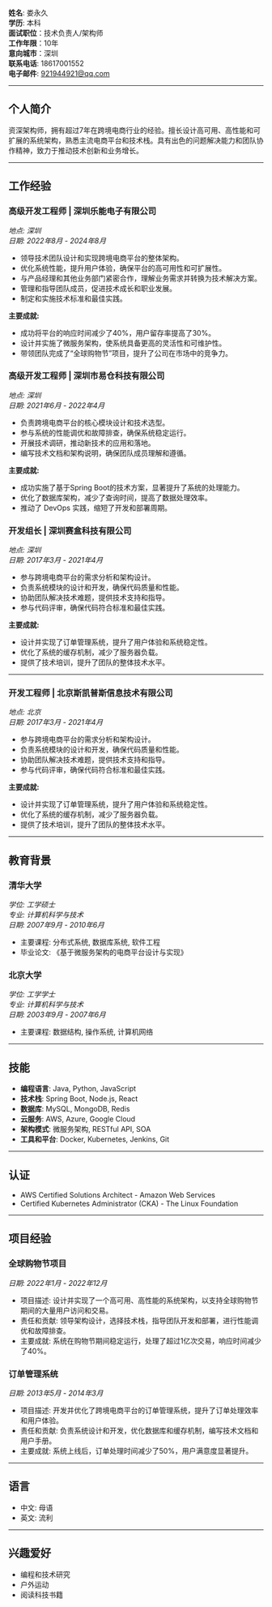 
**姓名**: 娄永久  
**学历**: 本科  
**面试职位**：技术负责人/架构师  
**工作年限**：10年  
**意向城市**：深圳  
**联系电话**: 18617001552  
**电子邮件**: 921944921@qq.com  

---

## 个人简介

资深架构师，拥有超过7年在跨境电商行业的经验。擅长设计高可用、高性能和可扩展的系统架构，熟悉主流电商平台和技术栈。具有出色的问题解决能力和团队协作精神，致力于推动技术创新和业务增长。

---

## 工作经验

### 高级开发工程师 | 深圳乐能电子有限公司
*地点: 深圳*  
*日期: 2022年8月 - 2024年8月*

- 领导技术团队设计和实现跨境电商平台的整体架构。
- 优化系统性能，提升用户体验，确保平台的高可用性和可扩展性。
- 与产品经理和其他业务部门紧密合作，理解业务需求并转换为技术解决方案。
- 管理和指导团队成员，促进技术成长和职业发展。
- 制定和实施技术标准和最佳实践。

**主要成就:**
- 成功将平台的响应时间减少了40%，用户留存率提高了30%。
- 设计并实施了微服务架构，使系统具备更高的灵活性和可维护性。
- 带领团队完成了“全球购物节”项目，提升了公司在市场中的竞争力。

### 高级开发工程师 | 深圳市易仓科技有限公司
*地点: 深圳*  
*日期: 2021年6月 - 2022年4月*

- 负责跨境电商平台的核心模块设计和技术选型。
- 参与系统的性能调优和故障排查，确保系统稳定运行。
- 开展技术调研，推动新技术的应用和落地。
- 编写技术文档和架构说明，确保团队成员理解和遵循。

**主要成就:**
- 成功实施了基于Spring Boot的技术方案，显著提升了系统的处理能力。
- 优化了数据库架构，减少了查询时间，提高了数据处理效率。
- 推动了 DevOps 实践，缩短了开发和部署周期。

### 开发组长 | 深圳赛盒科技有限公司
*地点: 深圳*  
*日期: 2017年3月 - 2021年4月*

- 参与跨境电商平台的需求分析和架构设计。
- 负责系统模块的设计和开发，确保代码质量和性能。
- 协助团队解决技术难题，提供技术支持和指导。
- 参与代码评审，确保代码符合标准和最佳实践。

**主要成就:**
- 设计并实现了订单管理系统，提升了用户体验和系统稳定性。
- 优化了系统的缓存机制，减少了服务器负载。
- 提供了技术培训，提升了团队的整体技术水平。

---

### 开发工程师 | 北京斯凯普斯信息技术有限公司
*地点: 北京*  
*日期: 2017年3月 - 2021年4月*

- 参与跨境电商平台的需求分析和架构设计。
- 负责系统模块的设计和开发，确保代码质量和性能。
- 协助团队解决技术难题，提供技术支持和指导。
- 参与代码评审，确保代码符合标准和最佳实践。

**主要成就:**
- 设计并实现了订单管理系统，提升了用户体验和系统稳定性。
- 优化了系统的缓存机制，减少了服务器负载。
- 提供了技术培训，提升了团队的整体技术水平。

---

## 教育背景

### 清华大学
*学位: 工学硕士*  
*专业: 计算机科学与技术*  
*日期: 2007年9月 - 2010年6月*

- 主要课程: 分布式系统, 数据库系统, 软件工程
- 毕业论文: 《基于微服务架构的电商平台设计与实现》

### 北京大学
*学位: 工学学士*  
*专业: 计算机科学与技术*  
*日期: 2003年9月 - 2007年6月*

- 主要课程: 数据结构, 操作系统, 计算机网络

---

## 技能

- **编程语言**: Java, Python, JavaScript
- **技术栈**: Spring Boot, Node.js, React
- **数据库**: MySQL, MongoDB, Redis
- **云服务**: AWS, Azure, Google Cloud
- **架构模式**: 微服务架构, RESTful API, SOA
- **工具和平台**: Docker, Kubernetes, Jenkins, Git

---

## 认证

- AWS Certified Solutions Architect - Amazon Web Services
- Certified Kubernetes Administrator (CKA) - The Linux Foundation

---

## 项目经验

### 全球购物节项目
*日期: 2022年1月 - 2022年12月*

- 项目描述: 设计并实现了一个高可用、高性能的系统架构，以支持全球购物节期间的大量用户访问和交易。
- 责任和贡献: 领导架构设计，选择技术栈，指导团队开发和部署，进行性能调优和故障排查。
- 主要成就: 系统在购物节期间稳定运行，处理了超过1亿次交易，响应时间减少了40%。

### 订单管理系统
*日期: 2013年5月 - 2014年3月*

- 项目描述: 开发并优化了跨境电商平台的订单管理系统，提升了订单处理效率和用户体验。
- 责任和贡献: 负责系统设计和开发，优化数据库和缓存机制，编写技术文档和用户手册。
- 主要成就: 系统上线后，订单处理时间减少了50%，用户满意度显著提升。

---

## 语言

- 中文: 母语
- 英文: 流利

---

## 兴趣爱好

- 编程和技术研究
- 户外运动
- 阅读科技书籍
